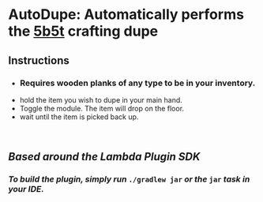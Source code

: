 # AutoDupe: Automatically performs the [5b5t](https://5b5t.org) crafting dupe

## Instructions

- ### Requires wooden planks of any type to be in your inventory.
- hold the item you wish to dupe in your main hand.
- Toggle the module. The item will drop on the floor.
- wait until the item is picked back up.

<br>

## *Based around the Lambda Plugin SDK*
### *To build the plugin, simply run* `./gradlew jar` *or the* `jar` *task in your IDE.*